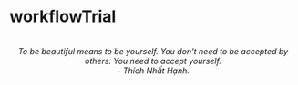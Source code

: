 # workflowTrial
<!-- QUOTE:START -->
<p align="center"><br><i>To be beautiful means to be yourself. You don't need to be accepted by others. You need to accept yourself.</i><br><i>– Thích Nhất Hạnh.</i><br></p>
<!-- QUOTE:END -->


